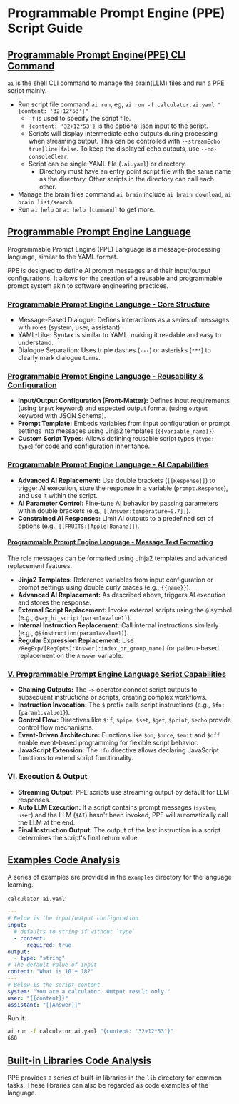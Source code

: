 # Programmable Prompt Engine (PPE) Script Guide

## [Programmable Prompt Engine(PPE) CLI Command](./cli.md)

`ai` is the shell CLI command to manage the brain(LLM) files and run a PPE script mainly.

* Run script file command `ai run`, eg, `ai run -f calculator.ai.yaml "{content: '32+12*53'}"`
  * `-f` is used to specify the script file.
  * `{content: '32+12*53'}` is the optional json input to the script.
  * Scripts will display intermediate echo outputs during processing when streaming output. This can be controlled with `--streamEcho true|line|false`.  To keep the displayed echo outputs, use `--no-consoleClear`.
  * Script can be single YAML file (`.ai.yaml`) or directory.
    * Directory must have an entry point script file with the same name as the directory. Other scripts in the directory can call each other.
* Manage the brain files command `ai brain` include `ai brain download`, `ai brain list/search`.
* Run `ai help` or `ai help [command]` to get more.

## [Programmable Prompt Engine Language](./lang.md)

Programmable Prompt Engine (PPE) Language is a message-processing language, similar to the YAML format.

PPE is designed to define AI prompt messages and their input/output configurations. It allows for the creation of a reusable and programmable prompt system akin to software engineering practices.

### [Programmable Prompt Engine Language - Core Structure](./core-lang.md)

* Message-Based Dialogue: Defines interactions as a series of messages with roles (system, user, assistant).
* YAML-Like: Syntax is similar to YAML, making it readable and easy to understand.
* Dialogue Separation: Uses triple dashes (`---`) or asterisks (`***`) to clearly mark dialogue turns.

### [Programmable Prompt Engine Language - Reusability & Configuration](./lang-reuse.md)

* **Input/Output Configuration (Front-Matter):** Defines input requirements (using `input` keyword) and expected output format (using `output` keyword with JSON Schema).
* **Prompt Template:** Embeds variables from input configuration or prompt settings into messages using Jinja2 templates (`{{variable_name}}`).
* **Custom Script Types:** Allows defining reusable script types (`type: type`) for code and configuration inheritance.

### [Programmable Prompt Engine Language - AI Capabilities](./lang-ai.md)

* **Advanced AI Replacement:** Use double brackets (`[[Response]]`) to trigger AI execution, store the response in a variable (`prompt.Response`), and use it within the script.
* **AI Parameter Control:** Fine-tune AI behavior by passing parameters within double brackets (e.g., `[[Answer:temperature=0.7]]`).
* **Constrained AI Responses:** Limit AI outputs to a predefined set of options (e.g., `[[FRUITS:|Apple|Banana]]`).

#### [Programmable Prompt Engine Language - Message Text Formatting](./lang-formatting.md)

The role messages can be formatted using Jinja2 templates and advanced replacement features.

* **Jinja2 Templates:**  Reference variables from input configuration or prompt settings using double curly braces (e.g., `{{name}}`).
* **Advanced AI Replacement:** As described above, triggers AI execution and stores the response.
* **External Script Replacement:**  Invoke external scripts using the `@` symbol (e.g., `@say_hi_script(param1=value1)`).
* **Internal Instruction Replacement:**  Call internal instructions similarly (e.g., `@$instruction(param1=value1)`).
* **Regular Expression Replacement:** Use `/RegExp/[RegOpts]:Answer[:index_or_group_name]` for pattern-based replacement on the `Answer` variable.

### [V. Programmable Prompt Engine Language Script Capabilities](./lang-script.md)

* **Chaining Outputs:** The `->` operator connect script outputs to subsequent instructions or scripts, creating complex workflows.
* **Instruction Invocation:** The `$` prefix calls script instructions (e.g., `$fn: {param1:value1}`).
* **Control Flow:** Directives like `$if`, `$pipe`, `$set`, `$get`, `$print`, `$echo` provide control flow mechanisms.
* **Event-Driven Architecture:** Functions like `$on`, `$once`, `$emit` and `$off` enable event-based programming for flexible script behavior.
* **JavaScript Extension:** The `!fn` directive allows declaring JavaScript functions to extend script functionality.

### VI. Execution & Output

* **Streaming Output:** PPE scripts use streaming output by default for LLM responses.
* **Auto LLM Execution:** If a script contains prompt messages (`system`, `user`) and the LLM (`$AI`) hasn't been invoked, PPE will automatically call the LLM at the end.
* **Final Instruction Output:** The output of the last instruction in a script determines the script's final return value.

## [Examples Code Analysis](../examples/)

A series of examples are provided in the `examples` directory for the language learning.

`calculator.ai.yaml`:

```yaml
---
# Below is the input/output configuration
input:
  # defaults to string if without `type`
  - content:
      required: true
output:
  - type: "string"
# The default value of input
content: "What is 10 + 18?"
---
# Below is the script content
system: "You are a calculator. Output result only."
user: "{{content}}"
assistant: "[[Answer]]"
```

Run it:

```bash
ai run -f calculator.ai.yaml "{content: '32+12*53'}"
668
```

## [Built-in Libraries Code Analysis](../lib/)

PPE provides a series of built-in libraries in the `lib` directory for common tasks. These libraries can also be regarded as code examples of the language.
